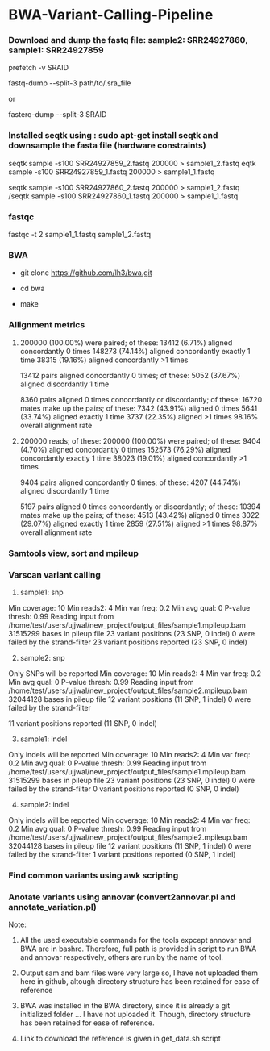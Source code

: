 # BWA-Variant-Calling-Pipeline

### Download and dump the fastq file: sample2: SRR24927860, sample1: SRR24927859

prefetch -v SRAID

fastq-dump --split-3 path/to/.sra_file

or 

fasterq-dump --split-3 SRAID

### Installed seqtk using : sudo apt-get install seqtk and downsample the fasta file (hardware constraints)

seqtk sample -s100 SRR24927859_2.fastq 200000 > sample1_2.fastq
eqtk sample -s100 SRR24927859_1.fastq 200000 > sample1_1.fastq

seqtk sample -s100 SRR24927860_2.fastq 200000 > sample1_2.fastq
/seqtk sample -s100 SRR24927860_1.fastq 200000 > sample1_1.fastq


### fastqc
fastqc -t 2 sample1_1.fastq sample1_2.fastq 


### BWA

* git clone https://github.com/lh3/bwa.git

* cd bwa 

* make


### Allignment metrics

1. 200000 (100.00%) were paired; of these:
    13412 (6.71%) aligned concordantly 0 times
    148273 (74.14%) aligned concordantly exactly 1 time
    38315 (19.16%) aligned concordantly >1 times
    
    13412 pairs aligned concordantly 0 times; of these:
      5052 (37.67%) aligned discordantly 1 time
    
    8360 pairs aligned 0 times concordantly or discordantly; of these:
      16720 mates make up the pairs; of these:
        7342 (43.91%) aligned 0 times
        5641 (33.74%) aligned exactly 1 time
        3737 (22.35%) aligned >1 times
98.16% overall alignment rate

2.  200000 reads; of these:
   200000 (100.00%) were paired; of these:
    9404 (4.70%) aligned concordantly 0 times
    152573 (76.29%) aligned concordantly exactly 1 time
    38023 (19.01%) aligned concordantly >1 times
    
    9404 pairs aligned concordantly 0 times; of these:
      4207 (44.74%) aligned discordantly 1 time
  
    5197 pairs aligned 0 times concordantly or discordantly; of these:
      10394 mates make up the pairs; of these:
        4513 (43.42%) aligned 0 times
        3022 (29.07%) aligned exactly 1 time
        2859 (27.51%) aligned >1 times
98.87% overall alignment rate


### Samtools view, sort and mpileup


### Varscan variant calling

1. sample1: snp

Min coverage:	10
Min reads2:	4
Min var freq:	0.2
Min avg qual:	0
P-value thresh:	0.99
Reading input from /home/test/users/ujjwal/new_project/output_files/sample1.mpileup.bam
31515299 bases in pileup file
23 variant positions (23 SNP, 0 indel)
0 were failed by the strand-filter
23 variant positions reported (23 SNP, 0 indel)

2. sample2: snp

Only SNPs will be reported
Min coverage:	10
Min reads2:	4
Min var freq:	0.2
Min avg qual:	0
P-value thresh:	0.99
Reading input from /home/test/users/ujjwal/new_project/output_files/sample2.mpileup.bam
32044128 bases in pileup file
12 variant positions (11 SNP, 1 indel)
0 were failed by the strand-filter

11 variant positions reported (11 SNP, 0 indel)

3. sample1: indel

Only indels will be reported
Min coverage:	10
Min reads2:	4
Min var freq:	0.2
Min avg qual:	0
P-value thresh:	0.99
Reading input from /home/test/users/ujjwal/new_project/output_files/sample1.mpileup.bam
31515299 bases in pileup file
23 variant positions (23 SNP, 0 indel)
0 were failed by the strand-filter
0 variant positions reported (0 SNP, 0 indel)

4. sample2: indel

Only indels will be reported
Min coverage:	10
Min reads2:	4
Min var freq:	0.2
Min avg qual:	0
P-value thresh:	0.99
Reading input from /home/test/users/ujjwal/new_project/output_files/sample2.mpileup.bam
32044128 bases in pileup file
12 variant positions (11 SNP, 1 indel)
0 were failed by the strand-filter
1 variant positions reported (0 SNP, 1 indel)

### Find common variants using awk scripting

### Anotate variants using annovar (convert2annovar.pl and annotate_variation.pl)



Note: 
1. All the used executable commands for the tools expcept annovar and BWA are in bashrc. Therefore, full path is provided in script to run BWA and annovar respectively, others are run by the name of tool. 

2. Output sam and bam files were very large so, I have not uploaded them here in github, altough directory structure has been retained for ease of reference 

3. BWA was installed in the BWA directory, since it is already a git initialized folder ... I have not uploaded it. Though, directory structure has been retained for ease of reference. 

4. Link to download the reference is given in get_data.sh script
